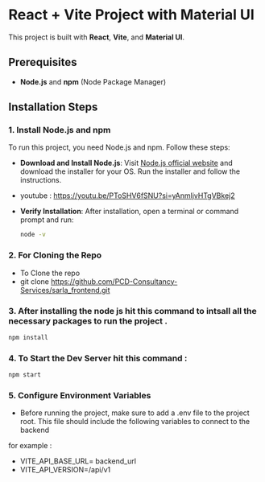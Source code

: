 # React + Vite Project with Material UI

This project is built with **React**, **Vite**, and **Material UI**.

## Prerequisites
- **Node.js** and **npm** (Node Package Manager)

## Installation Steps

### 1. Install Node.js and npm
To run this project, you need Node.js and npm. Follow these steps:

- **Download and Install Node.js**: Visit [Node.js official website](https://nodejs.org/) and download the installer for your OS. Run the installer and follow the instructions.

- youtube : https://youtu.be/PToSHV6fSNU?si=yAnmljvHTgVBkej2
  
- **Verify Installation**: After installation, open a terminal or command prompt and run:
  ```bash
  node -v

### 2. For Cloning the Repo
- To Clone the repo 
- git clone https://github.com/PCD-Consultancy-Services/sarla_frontend.git

### 3. After installing the node js hit this command to intsall all the necessary packages to run the project . 
  ```bash
  npm install
  ```

### 4. To Start the Dev Server hit this command :
  ```bash
  npm start
  ```


### 5. Configure Environment Variables
- Before running the project, make sure to add a .env file to the project root. This file should include the following variables to connect to the backend

for example :
- VITE_API_BASE_URL= backend_url
- VITE_API_VERSION=/api/v1

